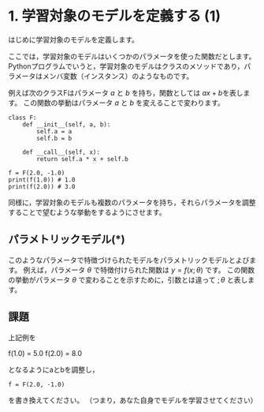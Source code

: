 # 1. 学習対象のモデルを定義する (1)

はじめに学習対象のモデルを定義します。

ここでは，学習対象のモデルはいくつかのパラメータを使った関数だとします。
Pythonプログラムでいうと，学習対象のモデルはクラスのメソッドであり，パラメータはメンバ変数（インスタンス）のようなものです。

例えば次のクラスFはパラメータ $a$ と $b$ を持ち，関数としては $ax + b$を表します。
この関数の挙動はパラメータ $a$ と $b$ を変えることで変わります。

```
class F:
	def __init__(self, a, b):
		self.a = a
		self.b = b

	def __call__(self, x):
		return self.a * x + self.b

f = F(2.0, -1.0)
print(f(1.0)) # 1.0
print(f(2.0)) # 3.0
```


同様に，学習対象のモデルも複数のパラメータを持ち，それらパラメータを調整することで望むような挙動をするようにさせます。

## パラメトリックモデル(*)

このようなパラメータで特徴づけられたモデルをパラメトリックモデルとよびます。
例えば，パラメータ $\theta$ で特徴付けられた関数は $y=f(x; \theta)$ です。
この関数の挙動がパラメータ $\theta$ で変わることを示すために，引数とは違って $;\theta$ と表します。

## 課題

上記例を

f(1.0) = 5.0
f(2.0) = 8.0

となるようにaとbを調整し，

```
f = F(2.0, -1.0)
```

を書き換えてください。
（つまり，あなた自身でモデルを学習させてください）
